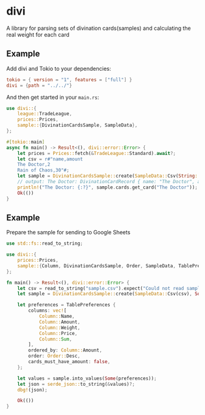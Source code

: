 # divi

A library for parsing sets of divination cards(samples) and calculating the real weight for each card

## Example

Add divi and Tokio to your dependencies:

```toml
tokio = { version = "1", features = ["full"] }
divi = {path = "../../"}
```

And then get started in your `main.rs`:

```rust
use divi::{
    league::TradeLeague,
    prices::Prices,
    sample::{DivinationCardsSample, SampleData},
};

#[tokio::main]
async fn main() -> Result<(), divi::error::Error> {
    let prices = Prices::fetch(&TradeLeague::Standard).await?;
    let csv = r#"name,amount
    The Doctor,2
    Rain of Chaos,30"#;
    let sample = DivinationCardsSample::create(SampleData::Csv(String::from(csv)), Some(prices))?;
    // output: The Doctor: DivinationCardRecord { name: "The Doctor", amount: 2, price: Some(869.1), sum: Some(1738.2), weight: Some(2090.8254) }
    println!("The Doctor: {:?}", sample.cards.get_card("The Doctor"));
    Ok(())
}
```

## Example

Prepare the sample for sending to Google Sheets

```rust
use std::fs::read_to_string;

use divi::{
    prices::Prices,
    sample::{Column, DivinationCardsSample, Order, SampleData, TablePreferences},
};

fn main() -> Result<(), divi::error::Error> {
    let csv = read_to_string("sample.csv").expect("Could not read sample.csv");
    let sample = DivinationCardsSample::create(SampleData::Csv(csv), Some(Prices::default()))?;

    let preferences = TablePreferences {
        columns: vec![
            Column::Name,
            Column::Amount,
            Column::Weight,
            Column::Price,
            Column::Sum,
        ],
        ordered_by: Column::Amount,
        order: Order::Desc,
        cards_must_have_amount: false,
    };

    let values = sample.into_values(Some(preferences));
    let json = serde_json::to_string(&values)?;
    dbg!(json);

    Ok(())
}
```
